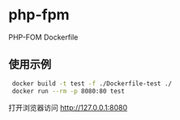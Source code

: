 # php-fpm
PHP-FOM Dockerfile

## 使用示例

```bash
 docker build -t test -f ./Dockerfile-test ./
 docker run --rm -p 8080:80 test
```

打开浏览器访问 http://127.0.0.1:8080

